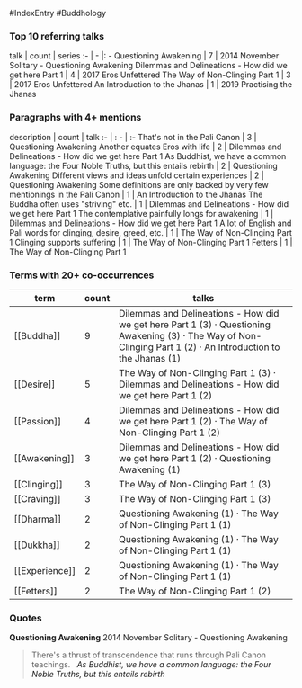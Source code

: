 #IndexEntry #Buddhology

### Top 10 referring talks
talk | count | series
:- | - |: -
<a data-href="Questioning Awakening" class="internal-link">Questioning Awakening</a> | 7 | <a data-href="2014 November Solitary - Questioning Awakening" class="internal-link">2014 November Solitary - Questioning Awakening</a>
<a data-href="Dilemmas and Delineations - How did we get here Part 1" class="internal-link">Dilemmas and Delineations - How did we get here Part 1</a> | 4 | <a data-href="2017 Eros Unfettered" class="internal-link">2017 Eros Unfettered</a>
<a data-href="The Way of Non-Clinging Part 1" class="internal-link">The Way of Non-Clinging Part 1</a> | 3 | <a data-href="2017 Eros Unfettered" class="internal-link">2017 Eros Unfettered</a>
<a data-href="An Introduction to the Jhanas" class="internal-link">An Introduction to the Jhanas</a> | 1 | <a data-href="2019 Practising the Jhanas" class="internal-link">2019 Practising the Jhanas</a>

### Paragraphs with 4+ mentions
description | count | talk
:- | : - | :-
<a aria-label-position="top" aria-label="Questioning Awakening > Thats not in the Pali Canon" data-href="Questioning Awakening#That's not in the Pali Canon" class="internal-link">That&#x27;s not in the Pali Canon</a> | 3 | <a data-href="Questioning Awakening" class="internal-link">Questioning Awakening</a>
<a aria-label-position="top" aria-label="Dilemmas and Delineations - How did we get here Part 1 > Another equates Eros with life" data-href="Dilemmas and Delineations - How did we get here Part 1#Another equates Eros with life" class="internal-link">Another equates Eros with life</a> | 2 | <a data-href="Dilemmas and Delineations - How did we get here Part 1" class="internal-link">Dilemmas and Delineations - How did we get here Part 1</a>
<a aria-label-position="top" aria-label="Questioning Awakening > As Buddhist we have a common language the Four Noble Truths but this entails rebirth" data-href="Questioning Awakening#As Buddhist we have a common language the Four Noble Truths but this entails rebirth" class="internal-link">As Buddhist, we have a common language: the Four Noble Truths, but this entails rebirth</a> | 2 | <a data-href="Questioning Awakening" class="internal-link">Questioning Awakening</a>
<a aria-label-position="top" aria-label="Questioning Awakening > Different views and ideas unfold certain experiences" data-href="Questioning Awakening#Different views and ideas unfold certain experiences" class="internal-link">Different views and ideas unfold certain experiences</a> | 2 | <a data-href="Questioning Awakening" class="internal-link">Questioning Awakening</a>
<a aria-label-position="top" aria-label="An Introduction to the Jhanas > Some definitions are only backed by very few mentionings in the Pali Canon" data-href="An Introduction to the Jhanas#Some definitions are only backed by very few mentionings in the Pali Canon" class="internal-link">Some definitions are only backed by very few mentionings in the Pali Canon</a> | 1 | <a data-href="An Introduction to the Jhanas" class="internal-link">An Introduction to the Jhanas</a>
<a aria-label-position="top" aria-label="Dilemmas and Delineations - How did we get here Part 1 > The Buddha often uses striving etc " data-href="Dilemmas and Delineations - How did we get here Part 1#The Buddha often uses striving etc " class="internal-link">The Buddha often uses &quot;striving&quot; etc.</a> | 1 | <a data-href="Dilemmas and Delineations - How did we get here Part 1" class="internal-link">Dilemmas and Delineations - How did we get here Part 1</a>
<a aria-label-position="top" aria-label="Dilemmas and Delineations - How did we get here Part 1 > The contemplative painfully longs for awakening" data-href="Dilemmas and Delineations - How did we get here Part 1#The contemplative painfully longs for awakening" class="internal-link">The contemplative painfully longs for awakening</a> | 1 | <a data-href="Dilemmas and Delineations - How did we get here Part 1" class="internal-link">Dilemmas and Delineations - How did we get here Part 1</a>
<a aria-label-position="top" aria-label="The Way of Non-Clinging Part 1 > A lot of English and Pali words for clinging desire greed etc " data-href="The Way of Non-Clinging Part 1#A lot of English and Pali words for clinging desire greed etc " class="internal-link">A lot of English and Pali words for clinging, desire, greed, etc.</a> | 1 | <a data-href="The Way of Non-Clinging Part 1" class="internal-link">The Way of Non-Clinging Part 1</a>
<a aria-label-position="top" aria-label="The Way of Non-Clinging Part 1 > Clinging supports suffering" data-href="The Way of Non-Clinging Part 1#Clinging supports suffering" class="internal-link">Clinging supports suffering</a> | 1 | <a data-href="The Way of Non-Clinging Part 1" class="internal-link">The Way of Non-Clinging Part 1</a>
<a aria-label-position="top" aria-label="The Way of Non-Clinging Part 1 > Fetters" data-href="The Way of Non-Clinging Part 1#Fetters" class="internal-link">Fetters</a> | 1 | <a data-href="The Way of Non-Clinging Part 1" class="internal-link">The Way of Non-Clinging Part 1</a>

### Terms with 20+ co-occurrences
term | count | talks
-|-|-
[[Buddha]] | 9 | <span class="counts"><a data-href="Dilemmas and Delineations - How did we get here Part 1" class="internal-link">Dilemmas and Delineations - How did we get here Part 1</a> (3) · <a data-href="Questioning Awakening" class="internal-link">Questioning Awakening</a> (3) · <a data-href="The Way of Non-Clinging Part 1" class="internal-link">The Way of Non-Clinging Part 1</a> (2) · <a data-href="An Introduction to the Jhanas" class="internal-link">An Introduction to the Jhanas</a> (1)</span> 
[[Desire]] | 5 | <span class="counts"><a data-href="The Way of Non-Clinging Part 1" class="internal-link">The Way of Non-Clinging Part 1</a> (3) · <a data-href="Dilemmas and Delineations - How did we get here Part 1" class="internal-link">Dilemmas and Delineations - How did we get here Part 1</a> (2)</span> 
[[Passion]] | 4 | <span class="counts"><a data-href="Dilemmas and Delineations - How did we get here Part 1" class="internal-link">Dilemmas and Delineations - How did we get here Part 1</a> (2) · <a data-href="The Way of Non-Clinging Part 1" class="internal-link">The Way of Non-Clinging Part 1</a> (2)</span> 
[[Awakening]] | 3 | <span class="counts"><a data-href="Dilemmas and Delineations - How did we get here Part 1" class="internal-link">Dilemmas and Delineations - How did we get here Part 1</a> (2) · <a data-href="Questioning Awakening" class="internal-link">Questioning Awakening</a> (1)</span> 
[[Clinging]] | 3 | <span class="counts"><a data-href="The Way of Non-Clinging Part 1" class="internal-link">The Way of Non-Clinging Part 1</a> (3)</span> 
[[Craving]] | 3 | <span class="counts"><a data-href="The Way of Non-Clinging Part 1" class="internal-link">The Way of Non-Clinging Part 1</a> (3)</span> 
[[Dharma]] | 2 | <span class="counts"><a data-href="Questioning Awakening" class="internal-link">Questioning Awakening</a> (1) · <a data-href="The Way of Non-Clinging Part 1" class="internal-link">The Way of Non-Clinging Part 1</a> (1)</span> 
[[Dukkha]] | 2 | <span class="counts"><a data-href="Questioning Awakening" class="internal-link">Questioning Awakening</a> (1) · <a data-href="The Way of Non-Clinging Part 1" class="internal-link">The Way of Non-Clinging Part 1</a> (1)</span> 
[[Experience]] | 2 | <span class="counts"><a data-href="Questioning Awakening" class="internal-link">Questioning Awakening</a> (1) · <a data-href="The Way of Non-Clinging Part 1" class="internal-link">The Way of Non-Clinging Part 1</a> (1)</span> 
[[Fetters]] | 2 | <span class="counts"><a data-href="The Way of Non-Clinging Part 1" class="internal-link">The Way of Non-Clinging Part 1</a> (2)</span> 

### Quotes
**<a data-href="Questioning Awakening" class="internal-link">Questioning Awakening</a>**
<span class="counts"><a data-href="2014 November Solitary - Questioning Awakening" class="internal-link">2014 November Solitary - Questioning Awakening</a></span>
> There's a thrust of transcendence that runs through Pali Canon teachings. &nbsp;&nbsp;<span class="counts">_<a aria-label-position="top" aria-label="Questioning Awakening > As Buddhist we have a common language the Four Noble Truths but this entails rebirth" data-href="Questioning Awakening#As Buddhist we have a common language the Four Noble Truths but this entails rebirth" class="internal-link">As Buddhist, we have a common language: the Four Noble Truths, but this entails rebirth</a>_</span>



